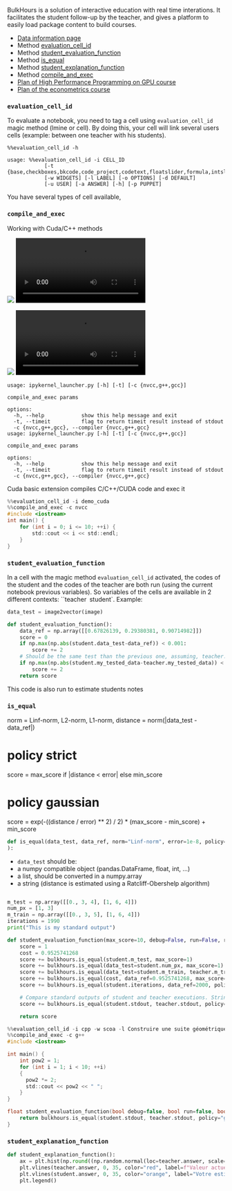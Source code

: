 
BulkHours is a solution of interactive education with real time interations.
It facilitates the student follow-up by the teacher, and gives a platform to easily load package content to build courses.


- [Data information page](data/README.md)
- Method [evaluation_cell_id](#evaluation_cell_id)
- Method [student_evaluation_function](#student_evaluation_function)
- Method [is_equal](#is_equal)
- Method [student_explanation_function](#student_explanation_function)
- Method [compile_and_exec](#compile_and_exec)
- [Plan of High Performance Programming on GPU course](bulkhours/hpc/README.md)
- [Plan of the econometrics course](bulkhours/ecox/README.md)


### `evaluation_cell_id` <a name="evaluation_cell_id"></a>

To evaluate a notebook, you need to tag a cell using `evaluation_cell_id` magic method (lmine or cell). 
By doing this, your cell will link several users cells (example: between one teacher with his students).

```console
%%evaluation_cell_id -h 

usage: %%evaluation_cell_id -i CELL_ID 
            [-t {base,checkboxes,bkcode,code_project,codetext,floatslider,formula,intslider,markdown,radios,bkscript,table,textarea}]
            [-w WIDGETS] [-l LABEL] [-o OPTIONS] [-d DEFAULT]
            [-u USER] [-a ANSWER] [-h] [-p PUPPET]
```

You have several types of cell available, 

### `compile_and_exec` <a name="compile_and_exec"></a>

Working with Cuda/C++ methods


![](https://github.com/guydegnol/bulkhours/data/Evaluation.gif)
![](https://github.com/guydegnol/bulkhours/data/Evaluation.mp4)


![](data/Evaluation.gif)
![](data/Evaluation.mp4)


```console
usage: ipykernel_launcher.py [-h] [-t] [-c {nvcc,g++,gcc}]

compile_and_exec params

options:
  -h, --help            show this help message and exit
  -t, --timeit          flag to return timeit result instead of stdout
  -c {nvcc,g++,gcc}, --compiler {nvcc,g++,gcc}
usage: ipykernel_launcher.py [-h] [-t] [-c {nvcc,g++,gcc}]

compile_and_exec params

options:
  -h, --help            show this help message and exit
  -t, --timeit          flag to return timeit result instead of stdout
  -c {nvcc,g++,gcc}, --compiler {nvcc,g++,gcc}
```

Cuda basic extension compiles C/C++/CUDA code and exec it
```c
%%evaluation_cell_id -i demo_cuda
%%compile_and_exec -c nvcc
#include <iostream>
int main() {
    for (int i = 0; i <= 10; ++i) {
        std::cout << i << std::endl;
    }
}
```


### `student_evaluation_function` <a name="student_evaluation_function"></a>


In a cell with the magic method `evaluation_cell_id` activated, 
the codes of the student and the codes of the teacher are both run (using the current notebook previous variables).
So variables of the cells are available in 2 different contexts: ``teacher` `student`.
Example:

```python
data_test = image2vector(image)

def student_evaluation_function():
    data_ref = np.array([[0.67826139, 0.29380381, 0.90714982]])
    score = 0
    if np.max(np.abs(student.data_test-data_ref)) < 0.001:
        score += 2
    # Should be the same test than the previous one, assuming, teacher.my_tested_data = data_ref
    if np.max(np.abs(student.my_tested_data-teacher.my_tested_data)) < 0.001:
        score += 2
    return score
```

This code is also run to estimate students notes


### `is_equal` <a name="is_equal"></a>


norm = Linf-norm, L2-norm, L1-norm, 
distance = norm(|data_test - data_ref|)

# policy strict
score = max_score if |distance < error| else min_score

# policy gaussian
score = exp(-((distance / error) ** 2) / 2) * (max_score - min_score) + min_score

```python
def is_equal(data_test, data_ref, norm="Linf-norm", error=1e-8, policy="strict", min_score=0, max_score=10,
):
```

- `data_test` should be:
- a numpy compatible object (pandas.DataFrame, float, int, ...)
- a list, should be converted in a numpy.array
- a string (distance is estimated using a Ratcliff-Obershelp algorithm)

```python

m_test = np.array([[0., 3, 4], [1, 6, 4]])
num_px = [1, 3]
m_train = np.array([[0., 3, 5], [1, 6, 4]])
iterations = 1990
print("This is my standard output")

def student_evaluation_function(max_score=10, debug=False, run=False, run=False):
    score = 1
    cost = 0.9525741268
    score += bulkhours.is_equal(student.m_test, max_score=1)
    score += bulkhours.is_equal(data_test=student.num_px, max_score=1)
    score += bulkhours.is_equal(data_test=student.m_train, teacher.m_train, max_score=1)
    score += bulkhours.is_equal(cost, data_ref=0.9525741268, max_score=1)
    score += bulkhours.is_equal(student.iterations, data_ref=2000, policy="gaussian", error=1e-8, max_score=1)

    # Compare standard outputs of student and teacher executions. Strings distances are estimated using a Ratcliff-Obershelp algorithm
    score += bulkhours.is_equal(student.stdout, teacher.stdout, policy="gaussian", error=0.2, max_score=1)

    return score
```


```c
%%evaluation_cell_id -i cpp -w scoa -l Construire une suite géométrique de raison 2 en C++, de 2 a 1024
%%compile_and_exec -c g++
#include <iostream>

int main() {
    int pow2 = 1;
    for (int i = 1; i < 10; ++i)
    {
      pow2 *= 2;
      std::cout << pow2 << " ";
    }
}

float student_evaluation_function(bool debug=false, bool run=false, bool show_code=false) {
    return bulkhours.is_equal(student.stdout, teacher.stdout, policy="gaussian", error=0.1);
}
```

### `student_explanation_function` <a name="student_explanation_function"></a>

```python
def student_explanation_function():
    ax = plt.hist(np.round((np.random.normal(loc=teacher.answer, scale=20, size=1000))), bins=20, label="Sondage")
    plt.vlines(teacher.answer, 0, 35, color="red", label=f"Valeur actuelle: %sm" % teacher.answer)
    plt.vlines(student.answer, 0, 35, color="orange", label="Votre estimation: %sm" % student.answer)
    plt.legend()
```

